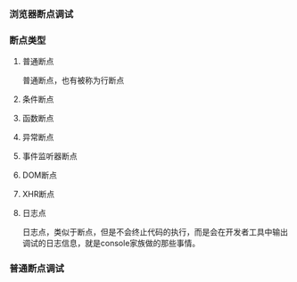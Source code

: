 ### 浏览器断点调试

### 断点类型

1. 普通断点

    普通断点，也有被称为行断点

2. 条件断点

3. 函数断点

4. 异常断点

5. 事件监听器断点

6. DOM断点

7. XHR断点

8. 日志点

    日志点，类似于断点，但是不会终止代码的执行，而是会在开发者工具中输出调试的日志信息，就是console家族做的那些事情。

### 普通断点调试

